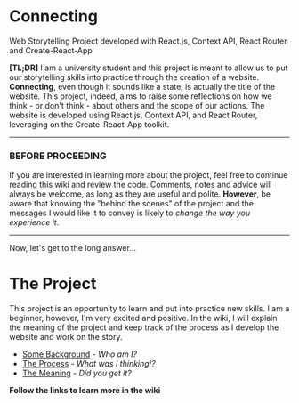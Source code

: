 # Connecting
Web Storytelling Project developed with React.js, Context API, React Router and Create-React-App

**[TL;DR]**
I am a university student and this project is meant to allow us to put our storytelling skills into practice through the creation of a website. **Connecting**, even though it sounds like a state, is actually the title of the website. This project, indeed, aims to raise some reflections on how we think - or don't think - about others and the scope of our actions. The website is developed using React.js, Context API, and React Router, leveraging on the Create-React-App toolkit.

***
### BEFORE PROCEEDING
If you are interested in learning more about the project, feel free to continue reading this wiki and review the code. Comments, notes and advice will always be welcome, as long as they are useful and polite.
**However**, be aware that knowing the "behind the scenes" of the project and the messages I would like it to convey is likely to _change the way you experience it_.
***

Now, let's get to the long answer...

# The Project
This project is an opportunity to learn and put into practice new skills. I am a beginner, however, I'm very excited and positive.
In the wiki, I will explain the meaning of the project and keep track of the process as I develop the website and work on the story.

- [Some Background](https://github.com/LeonardoMussatto/Connecting/wiki/Some-Background) - _Who am I?_
- [The Process](https://github.com/LeonardoMussatto/Connecting/wiki/The-Process) - _What was I thinking!?_
- [The Meaning](https://github.com/LeonardoMussatto/Connecting/wiki/Home#the-meaning) - _Did you get it?_

**Follow the links to learn more in the wiki**
